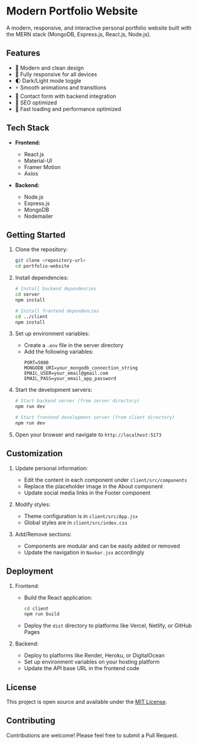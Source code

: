 # Modern Portfolio Website

A modern, responsive, and interactive personal portfolio website built with the MERN stack (MongoDB, Express.js, React.js, Node.js).

## Features

- 🎨 Modern and clean design
- 📱 Fully responsive for all devices
- 🌓 Dark/Light mode toggle
- ⚡ Smooth animations and transitions
- 📝 Contact form with backend integration
- 🎯 SEO optimized
- 🚀 Fast loading and performance optimized

## Tech Stack

- **Frontend:**
  - React.js
  - Material-UI
  - Framer Motion
  - Axios

- **Backend:**
  - Node.js
  - Express.js
  - MongoDB
  - Nodemailer

## Getting Started

1. Clone the repository:
   ```bash
   git clone <repository-url>
   cd portfolio-website
   ```

2. Install dependencies:
   ```bash
   # Install backend dependencies
   cd server
   npm install

   # Install frontend dependencies
   cd ../client
   npm install
   ```

3. Set up environment variables:
   - Create a `.env` file in the server directory
   - Add the following variables:
     ```
     PORT=5000
     MONGODB_URI=your_mongodb_connection_string
     EMAIL_USER=your_email@gmail.com
     EMAIL_PASS=your_email_app_password
     ```

4. Start the development servers:
   ```bash
   # Start backend server (from server directory)
   npm run dev

   # Start frontend development server (from client directory)
   npm run dev
   ```

5. Open your browser and navigate to `http://localhost:5173`

## Customization

1. Update personal information:
   - Edit the content in each component under `client/src/components`
   - Replace the placeholder image in the About component
   - Update social media links in the Footer component

2. Modify styles:
   - Theme configuration is in `client/src/App.jsx`
   - Global styles are in `client/src/index.css`

3. Add/Remove sections:
   - Components are modular and can be easily added or removed
   - Update the navigation in `Navbar.jsx` accordingly

## Deployment

1. Frontend:
   - Build the React application:
     ```bash
     cd client
     npm run build
     ```
   - Deploy the `dist` directory to platforms like Vercel, Netlify, or GitHub Pages

2. Backend:
   - Deploy to platforms like Render, Heroku, or DigitalOcean
   - Set up environment variables on your hosting platform
   - Update the API base URL in the frontend code

## License

This project is open source and available under the [MIT License](LICENSE).

## Contributing

Contributions are welcome! Please feel free to submit a Pull Request.
